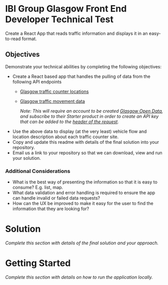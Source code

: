 # IBI Group Glasgow Front End Developer Technical Test
Create a React App that reads traffic information and displays it in an easy-to-read format.
## Objectives
Demonstrate your technical abilities by completing the following objectives:
* Create a React based app that handles the pulling of data from the following API endpoints
  * [Glasgow traffic counter locations](https://gcc.azure-api.net/traffic/locations?format=json)
  * [Glasgow traffic movement data](https://gcc.azure-api.net/traffic/movement?format=json)

     _Note: This will require an account to be created [Glasgow Open Data](https://gcc.portal.azure-api.net/), and subscribe to their Starter product in order to create an API key that can be added to the [header of the request](https://gcc.portal.azure-api.net/docs/services/55c36a318b3a0306f0009483/operations/5abbcb80a1a3dc273ccf2e9f?)._ 
* Use the above data to display (at the very least) vehicle flow and location description about each traffic counter site.
* Copy and update this readme with details of the final solution into your repository.
* Email us a link to your repository so that we can download, view and run your solution.
### Additional Considerations
* What is the best way of presenting the information so that it is easy to consume? E.g. list, map.
* What data validation and error handling is required to ensure the app can handle invalid or failed data requests?
* How can the UX be improved to make it easy for the user to find the information that they are looking for?
# Solution
_Complete this section with details of the final solution and your approach._
# Getting Started
_Complete this section with details on how to run the application locally._
